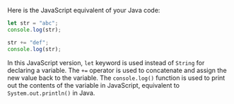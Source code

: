 Here is the JavaScript equivalent of your Java code:

```javascript
let str = "abc";
console.log(str);

str += "def";
console.log(str);
```

In this JavaScript version, `let` keyword is used instead of `String` for declaring a variable. The `+=` operator is used to concatenate and assign the new value back to the variable. The `console.log()` function is used to print out the contents of the variable in JavaScript, equivalent to `System.out.println()` in Java.
